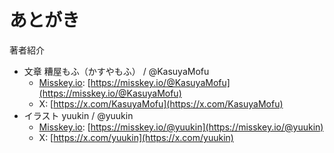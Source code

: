 # あとがき

著者紹介

- 文章 糟屋もふ（かすやもふ） / @KasuyaMofu
    - [Misskey.io](http://Misskey.io): [https://misskey.io/@KasuyaMofu](https://misskey.io/@KasuyaMofu)
    - X: [https://x.com/KasuyaMofu](https://x.com/KasuyaMofu)
- イラスト yuukin / @yuukin
    - [Misskey.io](http://Misskey.io): [https://misskey.io/@yuukin](https://misskey.io/@yuukin)
    - X: [https://x.com/yuukin](https://x.com/yuukin)
